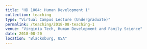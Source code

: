 ```yaml
---
title: "HD 1004: Human Development 1"
collection: teaching
type: "Virtual Campus Lecture (Undergraduate)"
permalink: /teaching/2018-08-teaching-1
venue: "Virginia Tech, Human Development and Family Science"
date: 2018-08-20
location: "Blacksburg, USA"
---
```




